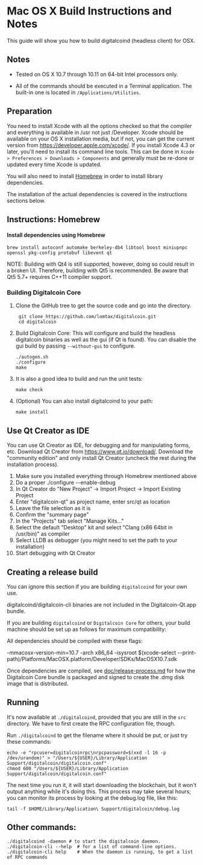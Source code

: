 Mac OS X Build Instructions and Notes
====================================
This guide will show you how to build digitalcoind (headless client) for OSX.

Notes
-----

* Tested on OS X 10.7 through 10.11 on 64-bit Intel processors only.

* All of the commands should be executed in a Terminal application. The
built-in one is located in `/Applications/Utilities`.

Preparation
-----------

You need to install Xcode with all the options checked so that the compiler
and everything is available in /usr not just /Developer. Xcode should be
available on your OS X installation media, but if not, you can get the
current version from https://developer.apple.com/xcode/. If you install
Xcode 4.3 or later, you'll need to install its command line tools. This can
be done in `Xcode > Preferences > Downloads > Components` and generally must
be re-done or updated every time Xcode is updated.

You will also need to install [Homebrew](http://brew.sh) in order to install library
dependencies.

The installation of the actual dependencies is covered in the instructions
sections below.

Instructions: Homebrew
----------------------

#### Install dependencies using Homebrew

    brew install autoconf automake berkeley-db4 libtool boost miniupnpc openssl pkg-config protobuf libevent qt

NOTE: Building with Qt4 is still supported, however, doing so could result in a broken UI. Therefore, building with Qt5 is recommended. Be aware that Qt5 5.7+ requires C++11 compiler support.

### Building Digitalcoin Core

1. Clone the GitHub tree to get the source code and go into the directory.

        git clone https://github.com/lomtax/digitalcoin.git
        cd digitalcoin

2.  Build Digitalcoin Core:
    This will configure and build the headless digitalcoin binaries as well as the gui (if Qt is found).
    You can disable the gui build by passing `--without-gui` to configure.

        ./autogen.sh
        ./configure
        make

3.  It is also a good idea to build and run the unit tests:

        make check

4.  (Optional) You can also install digitalcoind to your path:

        make install

Use Qt Creator as IDE
------------------------
You can use Qt Creator as IDE, for debugging and for manipulating forms, etc.
Download Qt Creator from https://www.qt.io/download/. Download the "community edition" and only install Qt Creator (uncheck the rest during the installation process).

1. Make sure you installed everything through Homebrew mentioned above
2. Do a proper ./configure --enable-debug
3. In Qt Creator do "New Project" -> Import Project -> Import Existing Project
4. Enter "digitalcoin-qt" as project name, enter src/qt as location
5. Leave the file selection as it is
6. Confirm the "summary page"
7. In the "Projects" tab select "Manage Kits..."
8. Select the default "Desktop" kit and select "Clang (x86 64bit in /usr/bin)" as compiler
9. Select LLDB as debugger (you might need to set the path to your installation)
10. Start debugging with Qt Creator

Creating a release build
------------------------
You can ignore this section if you are building `digitalcoind` for your own use.

digitalcoind/digitalcoin-cli binaries are not included in the Digitalcoin-Qt.app bundle.

If you are building `digitalcoind` or `Digitalcoin Core` for others, your build machine should be set up
as follows for maximum compatibility:

All dependencies should be compiled with these flags:

 -mmacosx-version-min=10.7
 -arch x86_64
 -isysroot $(xcode-select --print-path)/Platforms/MacOSX.platform/Developer/SDKs/MacOSX10.7.sdk

Once dependencies are compiled, see [doc/release-process.md](release-process.md) for how the Digitalcoin Core
bundle is packaged and signed to create the .dmg disk image that is distributed.

Running
-------

It's now available at `./digitalcoind`, provided that you are still in the `src`
directory. We have to first create the RPC configuration file, though.

Run `./digitalcoind` to get the filename where it should be put, or just try these
commands:

    echo -e "rpcuser=digitalcoinrpc\nrpcpassword=$(xxd -l 16 -p /dev/urandom)" > "/Users/${USER}/Library/Application Support/digitalcoin/digitalcoin.conf"
    chmod 600 "/Users/${USER}/Library/Application Support/digitalcoin/digitalcoin.conf"

The next time you run it, it will start downloading the blockchain, but it won't
output anything while it's doing this. This process may take several hours;
you can monitor its process by looking at the debug.log file, like this:

    tail -f $HOME/Library/Application\ Support/digitalcoin/debug.log

Other commands:
-------

    ./digitalcoind -daemon # to start the digitalcoin daemon.
    ./digitalcoin-cli --help  # for a list of command-line options.
    ./digitalcoin-cli help    # When the daemon is running, to get a list of RPC commands
